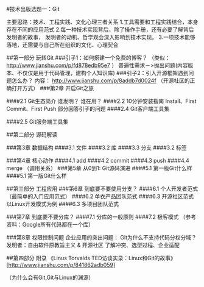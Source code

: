 #技术出版选题一：Git
 
主要思路：技术、工程实践、文化心理三者关系
1.工具需要和工程实践结合，本身存在不同的应用范式
2.每一种技术实现背后，除了操作手册，还有必要了解背后发明者的故事，
   发明者的动机、哲学观会深入影响到技术实现。
3.一项技术能够落地，还需要与自己所在组织的文化、心理契合

##第一部分 玩转Git
###引子1：如何搭建一个免费的博客？
（类似：http://www.jianshu.com/p/fd878edb95e7 ）
  普遍性需求－>抛出问题(内容版本、不仅仅是用于代码管理，建构个人知识库)
###引子2：引入开源框架遇到问题怎么办？
内容： http://www.jianshu.com/p/8addb7d0024f
（开源社区的正确打开方式）
###第2章 开启Git之旅

####2.1 Git生态简介
谁发明？
谁在用？
####2.2 10分钟安装指南
Install、First Commit、First Push
部分回答引子的问题
####2.4 Git客户端工具集

####2.5 Git服务端工具集

##第二部分 源码解读

###第3章 数据结构
####3.1 文件
####3.2 库
####3.3 分支
####3.2 标签

###第4章 核心动作
####4.1 add
####4.2 commit
####4.3 push
####4.4 merge
（调用关系）
###第5章 从0到1: Git源码演进
####5.1 第一版Git什么样
####5.1 第一版Git什么样

##第三部分 工程应用
###第6章 到底要不要使用分支？
####6.1 个人开发者范式
（最简单的入门应用范式）
####6.2 单衣产品团队范式
####6.3 开源社区范式
以Linux开发模式为例
####6.3 多项目团队范式

###第7章 到底要不要分库？
####7.1 分库的一般原则
####7.2 极客模式
（参考资料：Google所有代码都在一个库）

###第8章 权限控制问题
企业应用的突出问题： Git为什么不支持代码分权分域？
发明者：自由软件原教旨主义 & 开源社区
了解冲突、选型过程、企业适配

##第四部分 附录
《Linus Torvalds TED访谈实录：Linux和Git的故事》
[http://www.jianshu.com/p/841862adb059]

（为什么会有Git,Git与Linux的渊源）